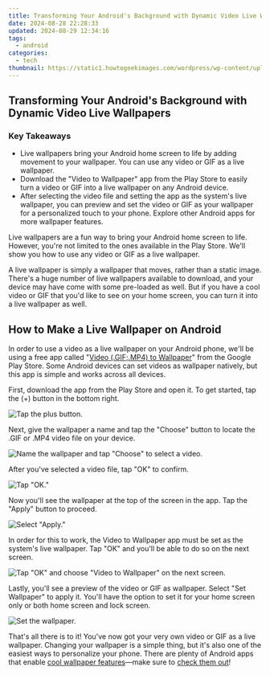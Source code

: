 ```yaml
---
title: Transforming Your Android's Background with Dynamic Video Live Wallpapers
date: 2024-08-28 22:28:33
updated: 2024-08-29 12:34:16
tags:
  - android
categories:
  - tech
thumbnail: https://static1.howtogeekimages.com/wordpress/wp-content/uploads/2023/07/52559467781_5fb7dbbea3_o.jpg
---
```


## Transforming Your Android's Background with Dynamic Video Live Wallpapers

### Key Takeaways

* Live wallpapers bring your Android home screen to life by adding movement to your wallpaper. You can use any video or GIF as a live wallpaper.
* Download the "Video to Wallpaper" app from the Play Store to easily turn a video or GIF into a live wallpaper on any Android device.
* After selecting the video file and setting the app as the system's live wallpaper, you can preview and set the video or GIF as your wallpaper for a personalized touch to your phone. Explore other Android apps for more wallpaper features.

 Live wallpapers are a fun way to bring your Android home screen to life. However, you're not limited to the ones available in the Play Store. We'll show you how to use any video or GIF as a live wallpaper.

 A live wallpaper is simply a wallpaper that moves, rather than a static image. There's a huge number of live wallpapers available to download, and your device may have come with some pre-loaded as well. But if you have a cool video or GIF that you'd like to see on your home screen, you can turn it into a live wallpaper as well.

##  How to Make a Live Wallpaper on Android

 In order to use a video as a live wallpaper on your Android phone, we'll be using a free app called "[Video (.GIF;.MP4) to Wallpaper](https://www.anrdoezrs.net/links/3607085/type/dlg/sid/UUhtgUeUpU228135/https://play.google.com/store/apps/details?id=com.koncius.video.wallpaper)" from the Google Play Store. Some Android devices can set videos as wallpaper natively, but this app is simple and works across all devices.

 First, download the app from the Play Store and open it. To get started, tap the (+) button in the bottom right.

![Tap the plus button.](https://static1.howtogeekimages.com/wordpress/wp-content/uploads/2023/07/2023-07-19_16-26-40.jpg) 

 Next, give the wallpaper a name and tap the "Choose" button to locate the .GIF or .MP4 video file on your device.

![Name the wallpaper and tap "Choose" to select a video.](https://static1.howtogeekimages.com/wordpress/wp-content/uploads/2023/07/2023-07-19_16-27-34.jpg) 

 After you've selected a video file, tap "OK" to confirm.

![Tap "OK."](https://static1.howtogeekimages.com/wordpress/wp-content/uploads/2023/07/2023-07-19_16-29-42.jpg) 

 Now you'll see the wallpaper at the top of the screen in the app. Tap the "Apply" button to proceed.

![Select "Apply."](https://static1.howtogeekimages.com/wordpress/wp-content/uploads/2023/07/2023-07-19_16-30-38.jpg) 

 In order for this to work, the Video to Wallpaper app must be set as the system's live wallpaper. Tap "OK" and you'll be able to do so on the next screen.

![Tap "OK" and choose "Video to Wallpaper" on the next screen.](https://static1.howtogeekimages.com/wordpress/wp-content/uploads/2023/07/2023-07-19_16-32-01.jpg) 

 Lastly, you'll see a preview of the video or GIF as wallpaper. Select "Set Wallpaper" to apply it. You'll have the option to set it for your home screen only or both home screen and lock screen.

![Set the wallpaper.](https://static1.howtogeekimages.com/wordpress/wp-content/uploads/2023/07/2023-07-19_16-32-59.jpg) 

 That's all there is to it! You've now got your very own video or GIF as a live wallpaper. Changing your wallpaper is a simple thing, but it's also one of the easiest ways to personalize your phone. There are plenty of Android apps that enable [cool wallpaper features](https://location-social.techidaily.com/in-2024-does-find-my-friends-work-on-samsung-galaxy-m14-4g-drfone-by-drfone-virtual-android/)—make sure to [check them out](https://extra-lessons.techidaily.com/classic-chimes-catalogue-websites-of-worth-for-2024/)!

<ins class="adsbygoogle"
     style="display:block"
     data-ad-format="autorelaxed"
     data-ad-client="ca-pub-7571918770474297"
     data-ad-slot="1223367746"></ins>



<ins class="adsbygoogle"
     style="display:block"
     data-ad-client="ca-pub-7571918770474297"
     data-ad-slot="8358498916"
     data-ad-format="auto"
     data-full-width-responsive="true"></ins>
